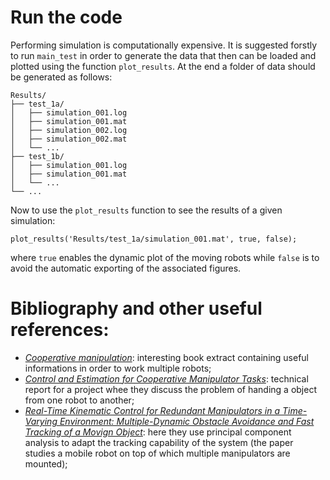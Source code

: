 # Run the code

Performing simulation is computationally expensive.
It is suggested forstly to run `main_test` in order to generate the data that then can be loaded and plotted using the function `plot_results`. At the end a folder of data should be generated as follows:

```
Results/
├── test_1a/
│   ├── simulation_001.log
│   ├── simulation_001.mat
│   ├── simulation_002.log
│   ├── simulation_002.mat
│   └── ...
├── test_1b/
│   ├── simulation_001.log
│   ├── simulation_001.mat
│   └── ...
└── ...
```

Now to use the `plot_results` function to see the results of a given simulation:
```
plot_results('Results/test_1a/simulation_001.mat', true, false);
```
where `true` enables the dynamic plot of the moving robots while `false` is to avoid the automatic exporting of the associated figures.




# Bibliography and other useful references:

- [_Cooperative manipulation_](http://www.prisma.unina.it/courses/SHB_39.pdf): interesting book extract containing useful informations in order to work multiple robots;
- [_Control and Estimation for Cooperative Manipulator Tasks_](http://dspace.mit.edu/handle/1721.1/31217): technical report for a project whee they discuss the problem of handing a object from one robot to another;
- [_Real-Time Kinematic Control for Redundant Manipulators in a Time-Varying Environment: Multiple-Dynamic Obstacle Avoidance and Fast Tracking of a Movign Object_](https://ieeexplore.ieee.org/document/8716565): here they use principal component analysis to adapt the tracking capability of the system (the paper studies a mobile robot on top of which multiple manipulators are mounted);
